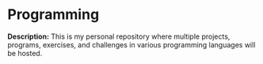 # Programming
**Description:**
This is my personal repository where multiple projects, programs, exercises, and challenges in various programming languages will be hosted.
